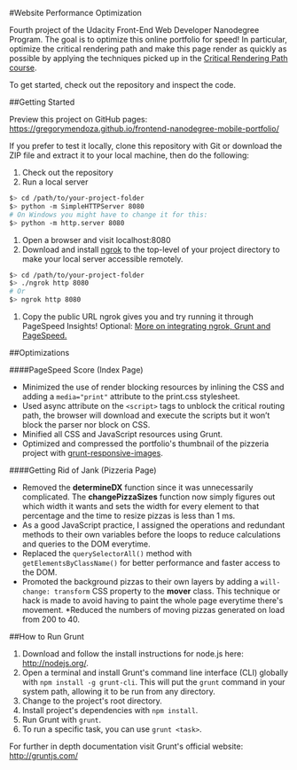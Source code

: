 #Website Performance Optimization

Fourth project of the Udacity Front-End Web Developer Nanodegree Program. The goal is to optimize this online portfolio for speed! In particular, optimize the critical rendering path and make this page render as quickly as possible by applying the techniques picked up in the [Critical Rendering Path course](https://www.udacity.com/course/ud884).

To get started, check out the repository and inspect the code.

##Getting Started

Preview this project on GitHub pages: https://gregorymendoza.github.io/frontend-nanodegree-mobile-portfolio/

If you prefer to test it locally, clone this repository with Git or download the ZIP file and extract it to your local machine, then do the following:

1. Check out the repository
1. Run a local server

  ```bash
  $> cd /path/to/your-project-folder
  $> python -m SimpleHTTPServer 8080
  # On Windows you might have to change it for this:
  $> python -m http.server 8080
  ```

1. Open a browser and visit localhost:8080
1. Download and install [ngrok](https://ngrok.com/) to the top-level of your project directory to make your local server accessible remotely.

  ``` bash
  $> cd /path/to/your-project-folder
  $> ./ngrok http 8080
  # Or
  $> ngrok http 8080
  ```

1. Copy the public URL ngrok gives you and try running it through PageSpeed Insights! Optional: [More on integrating ngrok, Grunt and PageSpeed.](http://www.jamescryer.com/2014/06/12/grunt-pagespeed-and-ngrok-locally-testing/)

##Optimizations

####PageSpeed Score (Index Page)

* Minimized the use of render blocking resources by inlining the CSS and adding a `media="print"` attribute to the print.css stylesheet.
* Used async attribute on the `<script>` tags to unblock the critical routing path, the browser will download and execute the scripts but it won’t block the parser nor block on CSS.
* Minified all CSS and JavaScript resources using Grunt.
* Optimized and compressed the portfolio's thumbnail of the pizzeria project with [grunt-responsive-images](https://github.com/andismith/grunt-responsive-images).

####Getting Rid of Jank (Pizzeria Page)

* Removed the **determineDX** function since it was unnecessarily complicated. The **changePizzaSizes** function now simply figures out which width it wants and sets the width for every element to that percentage and the time to resize pizzas is less than 1 ms.
* As a good JavaScript practice, I assigned the operations and redundant methods to their own variables before the loops to reduce calculations and queries to the DOM everytime.
* Replaced the `querySelectorAll()` method with `getElementsByClassName()` for better performance and faster access to the DOM.
* Promoted the background pizzas to their own layers by adding a `will-change: transform` CSS property to the **mover** class. This technique or hack is made to avoid having to paint the whole page everytime there's movement.
*Reduced the numbers of moving pizzas generated on load from 200 to 40.

##How to Run Grunt

1. Download and follow the install instructions for node.js here: http://nodejs.org/.
2. Open a terminal and install Grunt's command line interface (CLI) globally with `npm install -g grunt-cli`. This will put the `grunt` command in your system path, allowing it to be run from any directory.
3. Change to the project's root directory.
4. Install project's dependencies with `npm install`.
5. Run Grunt with `grunt`.
6. To run a specific task, you can use `grunt <task>`.

For further in depth documentation visit Grunt's official website: http://gruntjs.com/
